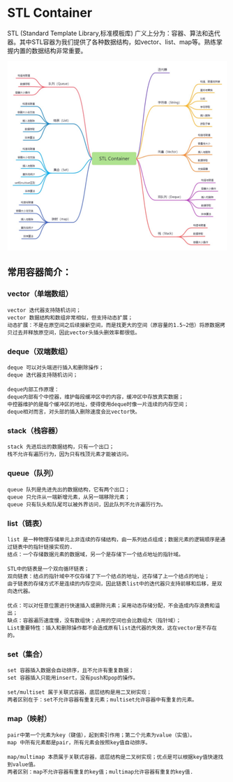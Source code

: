 STL Container
===
STL (Standard Template Library,标准模板库) 广义上分为：容器、算法和迭代器。其中STL容器为我们提供了各种数据结构，如vector、list、map等。熟练掌握内置的数据结构非常重要。

![Container](../../images/STL_Container.jpg)


## 常用容器简介：

### vector（单端数组）
```
vector 迭代器支持随机访问；
vector 数据结构和数组非常相似，但支持动态扩展；
动态扩展：不是在原空间之后续接新空间，而是找更大的空间（原容量的1.5~2倍）将原数据拷贝过去并释放原空间，因此vector头插头删效率都很低。
```

### deque（双端数组）
```
deque 可以对头端进行插入和删除操作；
deque 迭代器支持随机访问；

deque内部工作原理：
deque内部有个中控器，维护每段缓冲区中的内容，缓冲区中存放真实数据；
中控器维护的是每个缓冲区的地址，使得使用deque时像一片连续的内存空间；
deque相对而言，对头部的插入删除速度会比vector快。
```

### stack（栈容器）
```
stack 先进后出的数据结构，只有一个出口；
栈不允许有遍历行为，因为只有栈顶元素才能被访问。
```

### queue（队列）
```
queue 队列是先进先出的数据结构，它有两个出口；
queue 只允许从一端新增元素，从另一端移除元素；
queue 只有队头和队尾可以被外界访问，因此队列不允许遍历行为。
```

### list（链表）
```
list 是一种物理存储单元上非连续的存储结构，由一系列结点组成；数据元素的逻辑顺序是通过链表中的指针链接实现的.
结点：一个存储数据元素的数据域，另一个是存储下一个结点地址的指针域。

STL中的链表是一个双向循环链表；
双向链表：结点的指针域中不仅存储了下一个结点的地址，还存储了上一个结点的地址；
由于链表的存储方式不是连续的内存空间，因此链表list中的迭代器只支持前移和后移，是双向迭代器。

优点：可以对任意位置进行快速插入或删除元素；采用动态存储分配，不会造成内存浪费和溢出；
缺点：容器遍历速度慢，没有数组快；占用的空间也会比数组大（指针域）；
List重要特性：插入和删除操作都不会造成原有list迭代器的失效，这在vector是不存在的。
```

### set（集合）
```
set 容器插入数据会自动排序，且不允许有重复数据；
set 容器插入只能用insert，没有push和pop的操作。

set/multiset 属于关联式容器，底层结构是用二叉树实现；
两者区别在于：set不允许容器有重复元素；multiset允许容器中有重复的元素。
```

### map（映射）
```
pair中第一个元素为key（键值），起到索引作用；第二个元素为value（实值）。
map 中所有元素都是pair，所有元素会按照key值自动排序。

map/multimap 本质属于关联式容器，底层结构是二叉树实现；优点是可以根据key值快速找到value值。
两者区别：map不允许容器有重复的key值；multimap允许容器有重复的key值.
```